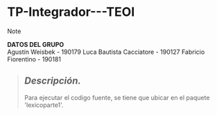 # TP-Integrador---TEOI

> [!NOTE]
> **DATOS DEL GRUPO**  
> Agustín Weisbek - 190179
> Luca Bautista Cacciatore - 190127
> Fabricio Fiorentino - 190181 

> ## _Descripción._
> Para ejecutar el codigo fuente, se tiene que ubicar en el paquete 'lexicoparte1'.
